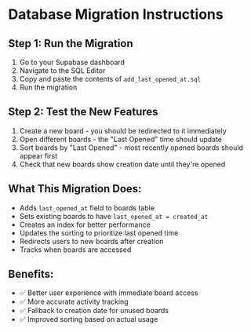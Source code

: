 # Database Migration Instructions

## Step 1: Run the Migration

1. Go to your Supabase dashboard
2. Navigate to the SQL Editor
3. Copy and paste the contents of `add_last_opened_at.sql`
4. Run the migration

## Step 2: Test the New Features

1. Create a new board - you should be redirected to it immediately
2. Open different boards - the "Last Opened" time should update
3. Sort boards by "Last Opened" - most recently opened boards should appear first
4. Check that new boards show creation date until they're opened

## What This Migration Does:

- Adds `last_opened_at` field to boards table
- Sets existing boards to have `last_opened_at = created_at`
- Creates an index for better performance
- Updates the sorting to prioritize last opened time
- Redirects users to new boards after creation
- Tracks when boards are accessed

## Benefits:

- ✅ Better user experience with immediate board access
- ✅ More accurate activity tracking
- ✅ Fallback to creation date for unused boards
- ✅ Improved sorting based on actual usage
